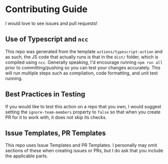 # Contributing Guide

I would love to see issues and pull requests!

## Use of Typescript and `ncc`
This repo was generated from the template `actions/typescript-action` and as such, the JS code that actually runs is that in the `dist/` folder, which is compiled using `ncc`.
Generally speaking, I'd encourage running `npm run all` prior to committing/pushing so you can test your changes accurately. This will run multiple steps such as compilation, code formatting, and unit test running.

## Best Practices in Testing
If you would like to test this action on a repo that you own, I would suggest setting the `ignore-team-members` property to `false` so that when you create PR for it to work with, it does not skip its checks.

## Issue Templates, PR Templates
This repo uses Issue Templates and PR Templates.  I personally may omit sections of these when creating issues or PRs, but I do ask that you include the applicable parts.
